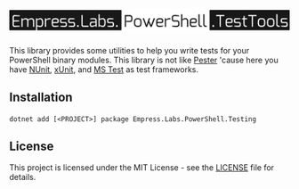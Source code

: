 # ![logo][0]

This library provides some utilities to help you write tests for your PowerShell binary modules. This library is not like
[Pester][2] 'cause here you have [NUnit][3], [xUnit][4], and [MS Test][5] as test frameworks.

## Installation

```shell
dotnet add [<PROJECT>] package Empress.Labs.PowerShell.Testing
```

## License

This project is licensed under the MIT License - see the [LICENSE][1] file for
details.

[0]: https://raw.githubusercontent.com/empresslabs/powershell.testing/refs/heads/main/.github/assets/logo.svg

[1]: https://github.com/empresslabs/powershell.testing/blob/main/LICENSE.md

[2]: https://pester.dev/

[3]: https://nunit.org/

[4]: https://xunit.net/

[5]: https://docs.microsoft.com/en-us/dotnet/core/testing/unit-testing-with-mstest

